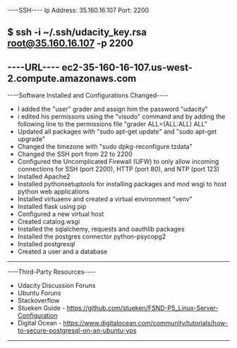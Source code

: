 ----SSH----
Ip Address: 35.160.16.107
Port: 2200

$ ssh -i ~/.ssh/udacity_key.rsa root@35.160.16.107 -p 2200
-----------

----URL----
ec2-35-160-16-107.us-west-2.compute.amazonaws.com
-----------


----Software Installed and Configurations Changed----
- I added the "user" grader and assign him the password "udacity"
- i edited his permissons using the "visudo" command and by adding the following line to the permissions file "grader ALL=(ALL:ALL) ALL"
- Updated all packages with "sudo apt-get update" and "sudo apt-get upgrade"
- Changed the timezone with "sudo dpkg-reconfigure tzdata"
- Changed the SSH port from 22 to 2200 
- Configured the Uncomplicated Firewall (UFW) to only allow incoming connections for SSH (port 2200), HTTP (port 80), and NTP 
(port 123)
- Installed Apache2
- Installed pythonsetuptools for installing packages and mod wsgi to host python web applications 
- Installed virtuaenv and created a virtual environment "venv" 
- Installed flask using pip
- Configured a new virtual host
- Created catalog.wsgi 
- Installed the sqlalchemy, requests and oauthlib packages
- Installed the postgres connector python-psycopg2
- Installed postgresql 
- Created a user and a database
-----------------------------------------------------

----Third-Party Resources----
- Udacity Discussion Foruns
- Ubuntu Foruns
- Stackoverflow
- Stueken Guide - https://github.com/stueken/FSND-P5_Linux-Server-Configuration
- Digital Ocean - https://www.digitalocean.com/community/tutorials/how-to-secure-postgresql-on-an-ubuntu-vps
------------------------------
